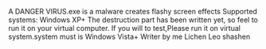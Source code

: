 A DANGER VIRUS.exe is a malware creates flashy screen effects Supported systems: Windows XP+ The destruction part has been written yet, so feel to run it on your virtual computer.
If you will to test,Please run it on virtual system.system must is Windows Vista+
Writer by me Lichen Leo shashen
